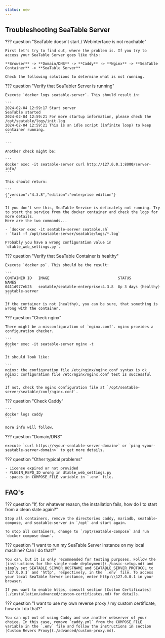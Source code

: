 ```yaml
---
status: new
---
```


## Troubleshooting SeaTable Server

??? question "SeaTable doesn't start / Webinterface is not reachable"

    First let's try to find out, where the problem is. If you try to access your SeaTable Server goes like this:

    **Browser** -> **Domain/DNS** -> **Caddy** -> **Nginx** -> **SeaTable Container** -> **SeaTable Server**

    Check the following solutions to determine what is not running.

??? question "Verify that SeaTabler Server is running"

    Execute `docker logs seatable-server`. This should result in:

    ```
    2024-02-04 12:59:17 Start server
    SeaTable started
    2024-02-04 12:59:21 For more startup information, please check the /opt/seatable/logs/init.log
    2024-02-04 12:59:21 This is an idle script (infinite loop) to keep container running.
    ```

    ---

    Another check might be:

    ```
    docker exec -it seatable-server curl http://127.0.0.1:8000/server-info/
    ```

    This should return:

    ```
    {"version":"4.3.8","edition":"enterprise edition"}
    ```

    If you don't see this, SeaTable Service is definately not running. Try to start the service from the docker container and check the logs for more details.
    Here are the two commands...

    - `docker exec -it seatable-server seatable.sh`
    - `tail -f /opt/seatable-server/seatable/logs/*.log`

    Probably you have a wrong configuration value in `dtable_web_settings.py`.

??? question "Verify that SeaTable Container is healthy"

    Execute `docker ps`. This should be the result:

    ```
    CONTAINER ID   IMAGE                               STATUS                NAMES
    0411d977eb25   seatable/seatable-enterprise:4.3.8  Up 3 days (healthy)   seatable-server
    ```

    If the container is not (healthy), you can be sure, that something is wrong with the container.

??? question "Check nginx"

    There might be a misconfiguration of `nginx.conf`. nginx provides a configuration checker.

    ```
    docker exec -it seatable-server nginx -t
    ```

    It should look like:

    ```
    nginx: the configuration file /etc/nginx/nginx.conf syntax is ok
    nginx: configuration file /etc/nginx/nginx.conf test is successful
    ```

    If not, check the nginx configuration file at `/opt/seatable-server/seatable/conf/nginx.conf`.

??? question "Check Caddy"

    ```
    docker logs caddy
    ```

    more info will follow.

??? question "Domain/DNS"

    execute `curl https://<your-seatable-server-domain>` or `ping <your-seatable-server-domain>` to get more details.

??? question "Other typical problems"

    - License expired or not provided
    - PLUGIN_REPO_ID wrong in dtable_web_settings.py
    - spaces in COMPOSE_FILE variable in `.env` file.

<!--
## Troubleshoot Configuration Issues

...


**2. There is not welcome page from OnlyOffice**

If `https://SEATABLE_SERVER_HOSTNAME/onlyofficeds/welcome` shows a SeaTable error page, you should check the nginx configuration file.
Make sure that the two components are added and that there are no nginx errors and restart nginx.

```bash
cd /opt/seatable/seatable-data/seatable/conf
nano nginx.conf
```

**3. OnlyOffice Welcome page is shown but document does not open**

Check your configuration of `dtable_web_settings.py`. Make sure that you added your public SeaTable Server address. Make sure that `jwt-token` is the same in `dtable_web_settings.py` and `docker-compose.yml`.

## Networking Issues

...

---

Ports müssen offen sein
security headers vielleicth im Bereich Proxy.
-->

## FAQ's

??? question "If, for whatever reason, the installation fails, how do I to start from a clean slate again?"

    Stop all containers, remove the directories caddy, mariadb, seatable-compose, and seatable-server in `/opt` and start again.

    To stop all containers, change to `/opt/seatable-compose` and run `docker compose down`.


??? question "I want to run my SeaTable Server instance on my local machine? Can I do that?"

    You can, but it is only recommended for testing purposes. Follow the [instructions for the single-node deployment](./basic-setup.md) and simply set SEATABLE_SERVER_HOSTNAME and SEATABLE_SERVER_PROTOCOL to `127.0.0.1` and 'http', respectively, in the `.env` file. To access your local SeaTable Server instance, enter http:\\127.0.0.1 in your browser.
    
    If you want to enable https, consult section [Custom Certificates](./installation/advanced/custom-certificates.md) for details.


??? question "I want to use my own reverse proxy / my custom certificate, how do I do that?"

    You can opt out of using Caddy and use another webserver of your choice. In this case, remove `caddy.yml` from the COMPOSE_FILE variable in the `.env` file and follow the instructions in section [Custom Revers Proxy](./advanced/custom-proxy.md).

<!--   
- spaces in the COMPOSE_FILE
- activate logging (gehört hier nciht hin.)

collabora: expire time zurücksetzen für hosting discovery durch .env parameter.

---

onlyoffice und collabora brauchen offene ports.
security header sind wichtig.

-- weitere häufige probleme:

- PLUGIN_REPO_ID ist leer, deshalb können plugins nicht installiert werden.
- superuser neu setzen -> gehört unter maintenance
- license is wrong, seatable startet nicht.

Das backup script muss schöner gemacht werden. -> cronjobs...
-->

